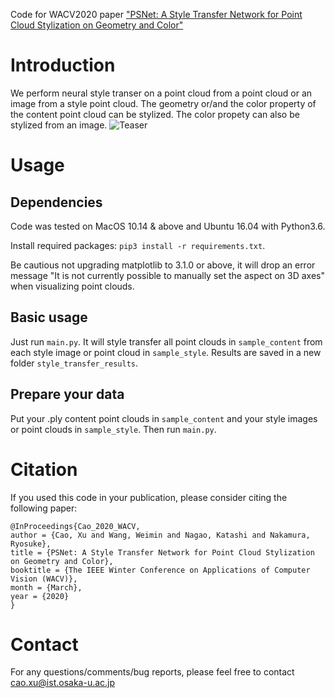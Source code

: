 Code for WACV2020 paper ["PSNet: A Style Transfer Network for Point Cloud Stylization on Geometry and Color"](http://openaccess.thecvf.com/content_WACV_2020/papers/Cao_PSNet_A_Style_Transfer_Network_for_Point_Cloud_Stylization_on_WACV_2020_paper.pdf)
# Introduction
We perform neural style transer on a point cloud from a point cloud or an image from a style point cloud. The geometry or/and the color property of the content point cloud can be stylized. The color propety can also be stylized from an image.
![Teaser](teaser.png)
# Usage
## Dependencies
Code was tested on MacOS 10.14 & above and Ubuntu 16.04 with Python3.6.

Install required packages: `pip3 install -r requirements.txt`.

Be cautious not upgrading matplotlib to 3.1.0 or above, it will drop an error message "It is not currently possible to manually set the aspect on 3D axes" when visualizing point clouds.


## Basic usage

Just run `main.py`. It will style transfer all point clouds in `sample_content` from each style image or point cloud in `sample_style`. Results are saved in a new folder `style_transfer_results`.


## Prepare your data

Put your .ply content point clouds in `sample_content` and your style images or point clouds in `sample_style`. Then run `main.py`.

# Citation
If you used this code in your publication, please consider citing the following paper:
```
@InProceedings{Cao_2020_WACV,
author = {Cao, Xu and Wang, Weimin and Nagao, Katashi and Nakamura, Ryosuke},
title = {PSNet: A Style Transfer Network for Point Cloud Stylization on Geometry and Color},
booktitle = {The IEEE Winter Conference on Applications of Computer Vision (WACV)},
month = {March},
year = {2020}
}
```
# Contact
For any questions/comments/bug reports, please feel free to contact cao.xu@ist.osaka-u.ac.jp